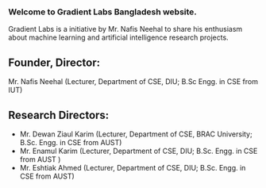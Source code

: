 ### Welcome to Gradient Labs Bangladesh website.

Gradient Labs is a initiative by Mr. Nafis Neehal to share his enthusiasm about machine learning and artificial intelligence research projects. 

## Founder, Director: 
Mr. Nafis Neehal (Lecturer, Department of CSE, DIU; B.Sc Engg. in CSE from IUT)

## Research Directors: 
  * Mr. Dewan Ziaul Karim (Lecturer, Department of CSE, BRAC University; B.Sc. Engg. in CSE from AUST)
  * Mr. Enamul Karim (Lecturer, Department of CSE, DIU; B.Sc. Engg. in CSE from AUST )
  * Mr. Eshtiak Ahmed (Lecturer, Department of CSE, DIU; B.Sc. Engg. in CSE from AUST)
  
